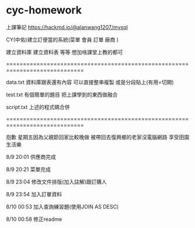 # cyc-homework

上課筆記
https://hackmd.io/@alanwang1207/mysql

CY(中佑)建立訂便當的系統(菜單 會員 訂單 廠商 ) 

建立資料庫 建立資料表 等等 想加啥課堂上教的都可 

=============================================================================

data.txt 資料庫跟表還有內容 可以直接整串複製 或是分段貼上(有用=切開)

test.txt 有個簡單的題目 把上課學到的東西做融合

script.txt 上述的程式碼合併

=============================================================================

抱歉 星期五因為父親節回家比較晚做
被帶回去復興鄉的老家沒電腦網路 
享受田園生活樂

8/9 20:01 供應商完成

8/9 20:21 菜單完成

8/9 23:04 修改文件排版(加入註解)跟訂購人

8/9 23:54 加入訂單資料

8/10 00:53 加入查詢練習題(使用JOIN AS DESC)

8/10 00:58 修正readme